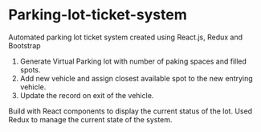# Parking-lot-ticket-system
Automated parking lot ticket system created using React.js, Redux and Bootstrap


1) Generate Virtual Parking lot with number of paking spaces and filled spots.
2) Add new vehicle and assign closest available spot to the new entrying vehicle.
3) Update the record on exit of the vehicle.

Build with React components to display the current status of the lot.
Used Redux to manage the current state of the system.


